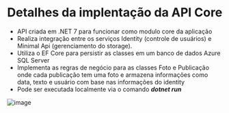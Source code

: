 # Detalhes da implentação da API Core

- API criada em .NET 7 para funcionar como modulo core da aplicação
- Realiza integração entre os serviços Identity (controle de usuários) e Minimal Api (gerenciamento do storage).
- Utiliza o EF Core para persistir as classes em um banco de dados Azure SQL Server
- Implementa as regras de negócio para as classes Foto e Publicação onde cada publicação tem uma foto e armazena informações como data, texto e usuário com base nas informações do identity
- Pode ser executada localmente via o comando <i><b>dotnet run</i></b>

 ![image](https://github.com/JairJr/TechChallenge/assets/29376086/784a5c05-87e6-422a-819e-c7f93af12173)
